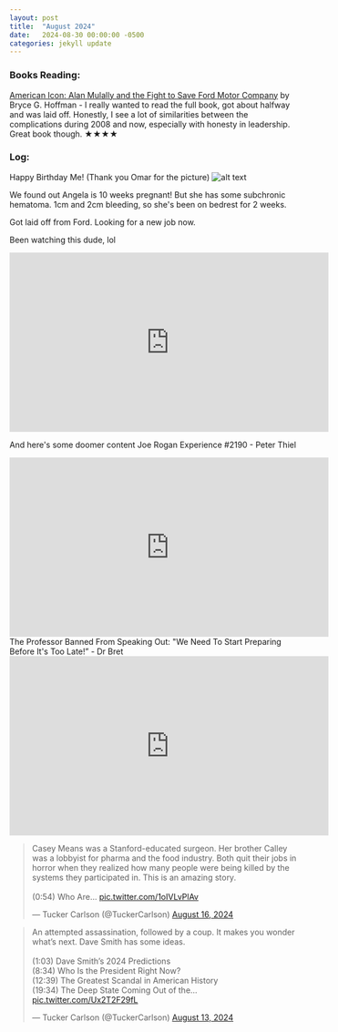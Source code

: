 ```yaml
---
layout: post
title:  "August 2024"
date:   2024-08-30 00:00:00 -0500
categories: jekyll update
---
```


### Books Reading:
[American Icon: Alan Mulally and the Fight to Save Ford Motor Company][ai] by Bryce G. Hoffman - I really wanted to read the full book, got about halfway and was laid off. Honestly, I see a lot of similarities between the complications during 2008 and now, especially with honesty in leadership. Great book though. ★★★★<br>

### Log:

Happy Birthday Me! (Thank you Omar for the picture)
![alt text](https://media.githubusercontent.com/media/vanities/vanities.github.io/master/assets/images/hbd2024.png "34")


We found out Angela is 10 weeks pregnant! But she has some subchronic hematoma. 1cm and 2cm bleeding, so she's been on bedrest for 2 weeks.

Got laid off from Ford. Looking for a new job now.

Been watching this dude, lol
<iframe width="560" height="315" src="https://www.youtube.com/embed/gcS1HIci4hQ?si=QlhbRzkFb-S8FyfW" title="YouTube video player" frameborder="0" allow="accelerometer; autoplay; clipboard-write; encrypted-media; gyroscope; picture-in-picture; web-share" referrerpolicy="strict-origin-when-cross-origin" allowfullscreen></iframe>

And here's some doomer content
Joe Rogan Experience #2190 - Peter Thiel
<iframe width="560" height="315" src="https://www.youtube.com/embed/klRb0_BAX9g?si=xKLhk3Dtmjg4swQ_" title="YouTube video player" frameborder="0" allow="accelerometer; autoplay; clipboard-write; encrypted-media; gyroscope; picture-in-picture; web-share" referrerpolicy="strict-origin-when-cross-origin" allowfullscreen></iframe>
The Professor Banned From Speaking Out: "We Need To Start Preparing Before It's Too Late!” - Dr Bret
<iframe width="560" height="315" src="https://www.youtube.com/embed/_cFu-b5lTMU?si=uEfb-TjLIy3LIcV-" title="YouTube video player" frameborder="0" allow="accelerometer; autoplay; clipboard-write; encrypted-media; gyroscope; picture-in-picture; web-share" referrerpolicy="strict-origin-when-cross-origin" allowfullscreen></iframe>
<blockquote class="twitter-tweet" data-media-max-width="560"><p lang="en" dir="ltr">Casey Means was a Stanford-educated surgeon. Her brother Calley was a lobbyist for pharma and the food industry. Both quit their jobs in horror when they realized how many people were being killed by the systems they participated in. This is an amazing story.<br><br>(0:54) Who Are… <a href="https://t.co/1oIVLvPlAv">pic.twitter.com/1oIVLvPlAv</a></p>&mdash; Tucker Carlson (@TuckerCarlson) <a href="https://twitter.com/TuckerCarlson/status/1824502384254693487?ref_src=twsrc%5Etfw">August 16, 2024</a></blockquote> <script async src="https://platform.twitter.com/widgets.js" charset="utf-8"></script>
<blockquote class="twitter-tweet" data-media-max-width="560"><p lang="en" dir="ltr">An attempted assassination, followed by a coup. It makes you wonder what’s next. Dave Smith has some ideas.<br><br>(1:03) Dave Smith’s 2024 Predictions<br>(8:34) Who Is the President Right Now?<br>(12:39) The Greatest Scandal in American History<br>(19:34) The Deep State Coming Out of the… <a href="https://t.co/Ux2T2F29fL">pic.twitter.com/Ux2T2F29fL</a></p>&mdash; Tucker Carlson (@TuckerCarlson) <a href="https://twitter.com/TuckerCarlson/status/1823404757505163322?ref_src=twsrc%5Etfw">August 13, 2024</a></blockquote> <script async src="https://platform.twitter.com/widgets.js" charset="utf-8"></script>

[ai]: https://www.amazon.com/American-Icon-Bryce-G-Hoffman-audiobook/dp/B0088L58X2/
